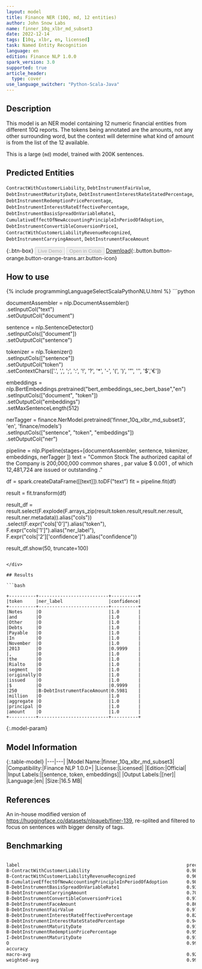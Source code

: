 ```yaml
---
layout: model
title: Finance NER (10Q, md, 12 entities)
author: John Snow Labs
name: finner_10q_xlbr_md_subset3
date: 2022-12-14
tags: [10q, xlbr, en, licensed]
task: Named Entity Recognition
language: en
edition: Finance NLP 1.0.0
spark_version: 3.0
supported: true
article_header:
  type: cover
use_language_switcher: "Python-Scala-Java"
---
```


## Description

This model is an NER model containing 12 numeric financial entities from different 10Q reports. The tokens being annotated are the amounts, not any other surrounding word, but the context will determine what kind of amount is from the list of the 12 available.

This is a large (`md`) model, trained with 200K sentences.

## Predicted Entities

`ContractWithCustomerLiability`, `DebtInstrumentFairValue`, `DebtInstrumentMaturityDate`, `DebtInstrumentInterestRateStatedPercentage`, `DebtInstrumentRedemptionPricePercentage`, `DebtInstrumentInterestRateEffectivePercentage`, `DebtInstrumentBasisSpreadOnVariableRate1`, `CumulativeEffectOfNewAccountingPrincipleInPeriodOfAdoption`, `DebtInstrumentConvertibleConversionPrice1`, `ContractWithCustomerLiabilityRevenueRecognized`, `DebtInstrumentCarryingAmount`, `DebtInstrumentFaceAmount`

{:.btn-box}
<button class="button button-orange" disabled>Live Demo</button>
<button class="button button-orange" disabled>Open in Colab</button>
[Download](https://s3.amazonaws.com/auxdata.johnsnowlabs.com/finance/models/finner_10q_xlbr_md_subset3_en_1.0.0_3.0_1671036722936.zip){:.button.button-orange.button-orange-trans.arr.button-icon}

## How to use



<div class="tabs-box" markdown="1">
{% include programmingLanguageSelectScalaPythonNLU.html %}
```python
 
documentAssembler = nlp.DocumentAssembler() \
   .setInputCol("text") \
   .setOutputCol("document")

sentence = nlp.SentenceDetector() \
   .setInputCols(["document"]) \
   .setOutputCol("sentence") 

tokenizer = nlp.Tokenizer()\
    .setInputCols(["sentence"])\
    .setOutputCol("token")\
    .setContextChars(['.', ',', ';', ':', '!', '?', '*', '-', '(', ')', '”', '’', '$','€'])

embeddings = nlp.BertEmbeddings.pretrained("bert_embeddings_sec_bert_base","en") \
  .setInputCols(["document", "token"]) \
  .setOutputCol("embeddings")\
  .setMaxSentenceLength(512)

nerTagger = finance.NerModel.pretrained('finner_10q_xlbr_md_subset3', 'en', 'finance/models')\
   .setInputCols(["sentence", "token", "embeddings"])\
   .setOutputCol("ner")
              
pipeline = nlp.Pipeline(stages=[documentAssembler,
                            sentence,
                            tokenizer,
                            embeddings,
                            nerTagger
                                ])
text = "Common Stock The authorized capital of the Company is 200,000,000 common shares , par value $ 0.001 , of which 12,481,724 are issued or outstanding ."

df = spark.createDataFrame([[text]]).toDF("text")
fit = pipeline.fit(df)

result = fit.transform(df)

result_df = result.select(F.explode(F.arrays_zip(result.token.result,result.ner.result, result.ner.metadata)).alias("cols"))\
.select(F.expr("cols['0']").alias("token"),\
      F.expr("cols['1']").alias("ner_label"),\
      F.expr("cols['2']['confidence']").alias("confidence"))

result_df.show(50, truncate=100)
```

</div>

## Results

```bash

+----------+--------------------------+----------+
|token     |ner_label                 |confidence|
+----------+--------------------------+----------+
|Notes     |O                         |1.0       |
|and       |O                         |1.0       |
|Other     |O                         |1.0       |
|Debts     |O                         |1.0       |
|Payable   |O                         |1.0       |
|In        |O                         |1.0       |
|November  |O                         |1.0       |
|2013      |O                         |0.9999    |
|,         |O                         |1.0       |
|the       |O                         |1.0       |
|Rialto    |O                         |1.0       |
|segment   |O                         |1.0       |
|originally|O                         |1.0       |
|issued    |O                         |1.0       |
|$         |O                         |0.9999    |
|250       |B-DebtInstrumentFaceAmount|0.5981    |
|million   |O                         |1.0       |
|aggregate |O                         |1.0       |
|principal |O                         |1.0       |
|amount    |O                         |1.0       |
+----------+--------------------------+----------+

```

{:.model-param}
## Model Information

{:.table-model}
|---|---|
|Model Name:|finner_10q_xlbr_md_subset3|
|Compatibility:|Finance NLP 1.0.0+|
|License:|Licensed|
|Edition:|Official|
|Input Labels:|[sentence, token, embeddings]|
|Output Labels:|[ner]|
|Language:|en|
|Size:|16.5 MB|

## References

An in-house modified version of https://huggingface.co/datasets/nlpaueb/finer-139, re-splited and filtered to focus on sentences with bigger density of tags.

## Benchmarking

```bash

label                                                              precision    recall  f1-score   support
B-ContractWithCustomerLiability                                    0.9847    0.8344    0.9033       308
B-ContractWithCustomerLiabilityRevenueRecognized                   0.9657    0.9888    0.9771       627
B-CumulativeEffectOfNewAccountingPrincipleInPeriodOfAdoption       0.9817    0.9267    0.9534       232
B-DebtInstrumentBasisSpreadOnVariableRate1                         0.9332    0.9828    0.9573      2145
B-DebtInstrumentCarryingAmount                                     0.7082    0.4751    0.5687       562
B-DebtInstrumentConvertibleConversionPrice1                        0.9770    0.9290    0.9524       183
B-DebtInstrumentFaceAmount                                         0.8648    0.7501    0.8034      1901
B-DebtInstrumentFairValue                                          0.9728    0.7150    0.8242       200
B-DebtInstrumentInterestRateEffectivePercentage                    0.8225    0.8024    0.8123       410
B-DebtInstrumentInterestRateStatedPercentage                       0.9410    0.9454    0.9432      2731
B-DebtInstrumentMaturityDate                                       0.9143    0.4812    0.6305       266
B-DebtInstrumentRedemptionPricePercentage                          0.9518    0.9518    0.9518       436
I-DebtInstrumentMaturityDate                                       0.9143    0.4812    0.6305       798
O                                                                  0.9947    0.9984    0.9966    246872
accuracy                                                               -          -    0.9917    257671
macro-avg                                                          0.9233    0.8045    0.8504    257671
weighted-avg                                                       0.9912    0.9917    0.9911    257671

```